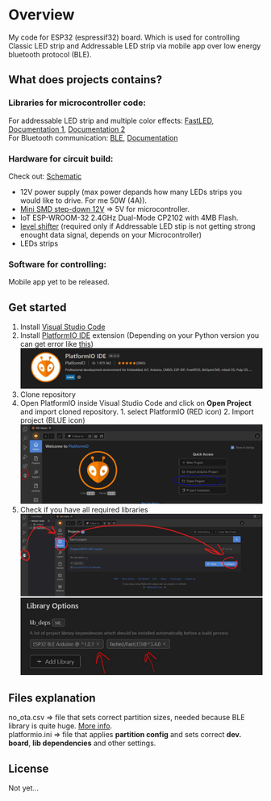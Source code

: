 # Overview
My code for ESP32 (espressif32) board. Which is used for controlling Classic LED strip and Addressable LED strip via mobile app over low energy bluetooth protocol (BLE).

## What does projects contains?
### Libraries for microcontroller code:
For addressable LED strip and multiple color effects: [FastLED](https://github.com/FastLED/FastLED), [Documentation 1](http://fastled.io/docs/3.1/index.html), [Documentation 2](https://github.com/FastLED/FastLED/wiki/Overview)  
For Bluetooth communication: [BLE](https://www.arduino.cc/reference/en/libraries/esp32-ble-arduino/), [Documentation](https://github.com/nkolban/ESP32_BLE_Arduino)  
### Hardware for circuit build:
Check out: [Schematic](/docs/schematics/Schematic.pdf)
- 12V power supply (max power depands how many LEDs strips you would like to drive. For me 50W (4A)).
- [Mini SMD step-down 12V](/docs/media/stepdown.png) => 5V for microcontroller.
- IoT ESP-WROOM-32 2.4GHz Dual-Mode CP2102 with 4MB Flash.
- [level shifter](/docs/media/levelshifter.png) (required only if Addressable LED stip is not getting strong enought data signal, depends on your Microcontroller)
- LEDs strips
### Software for controlling:
Mobile app yet to be released.
## Get started
1. Install [Visual Studio Code](https://code.visualstudio.com/)
2. Install [PlatformIO IDE](https://platformio.org/) extension (Depending on your Python version you can get error like [this](https://community.platformio.org/t/platformio-installation-failed/17419))
![PlatfromIO Image1](docs/media/installation/install1.JPG)
3. Clone repository
4. Open PlatformIO inside Visual Studio Code and click on **Open Project** and import cloned repository. 1. select PlatformIO (RED icon) 2. Import project (BLUE icon)
![PlatfromIO Image2](docs/media/installation/install2.JPG)
5. Check if you have all required libraries
![PlatfromIO Image3](docs/media/installation/install3.JPG)
![PlatfromIO Image3](docs/media/installation/install4.JPG)

## Files explanation
no_ota.csv => file that sets correct partition sizes, needed because BLE library is quite huge. [More info](https://iotespresso.com/how-to-set-partitions-in-esp32/).  
platformio.ini => file that applies **partition config** and sets correct **dev. board**, **lib dependencies** and other settings.
## License
Not yet...
